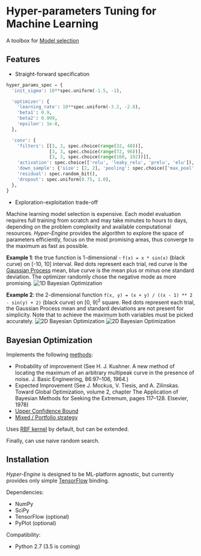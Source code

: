 # Hyper-parameters Tuning for Machine Learning

A toolbox for [Model selection](https://en.wikipedia.org/wiki/Hyperparameter_optimization)

Features
--------

* Straight-forward specification

```python
hyper_params_spec = {
  'init_sigma': 10**spec.uniform(-1.5, -1),

  'optimizer': {
    'learning_rate': 10**spec.uniform(-3.2, -2.8),
    'beta1': 0.9,
    'beta2': 0.999,
    'epsilon': 1e-8,
  },

  'conv': {
    'filters': [[3, 3, spec.choice(range(32, 48))],
                [3, 3, spec.choice(range(72, 96))],
                [3, 3, spec.choice(range(160, 192))]],
    'activation': spec.choice(['relu', 'leaky_relu', 'prelu', 'elu']),
    'down_sample': {'size': [2, 2], 'pooling': spec.choice(['max_pool', 'avg_pool'])},
    'residual': spec.random_bit(),
    'dropout': spec.uniform(0.75, 1.0),
  },
}
```

* Exploration-exploitation trade-off 

Machine learning model selection is expensive.
Each model evaluation requires full training from scratch and may take minutes to hours to days, 
depending on the problem complexity and available computational resources.
*Hyper-Engine* provides the algorithm to explore the space of parameters efficiently, focus on the most promising areas,
thus converge to the maximum as fast as possible.

**Example 1**: the true function is 1-dimensional - `f(x) = x * sin(x)` (black curve) on [-10, 10] interval.
Red dots represent each trial, red curve is the [Gaussian Process](https://en.wikipedia.org/wiki/Gaussian_process) mean,
blue curve is the mean plus or minus one standard deviation.
The optimizer randomly chose the negative mode as more promising.
![1D Bayesian Optimization](https://github.com/maxim5/hyper-engine/raw/master/.images/figure_1.png "Bayesian Optimization")

**Example 2**: the 2-dimensional function `f(x, y) = (x + y) / ((x - 1) ** 2 - sin(y) + 2)` (black curve) on [0, 9]<sup>2</sup> square.
Red dots represent each trial, the Gaussian Process mean and standard deviations are not present for simplicity.
Note that to achieve the maximum both variables must be picked accurately.
![2D Bayesian Optimization](https://github.com/maxim5/hyper-engine/raw/master/.images/figure_2-1.png "Bayesian Optimization")
![2D Bayesian Optimization](https://github.com/maxim5/hyper-engine/raw/master/.images/figure_2-2.png "Bayesian Optimization")

Bayesian Optimization
---------------------

Implements the following [methods](https://en.wikipedia.org/wiki/Bayesian_optimization):
- Probability of improvement (See H. J. Kushner. A new method of locating the maximum of an arbitrary multipeak curve in the presence of noise. J. Basic Engineering, 86:97–106, 1964.)
- Expected Improvement (See J. Mockus, V. Tiesis, and A. Zilinskas. Toward Global Optimization, volume 2, chapter The Application of Bayesian Methods for Seeking the Extremum, pages 117–128. Elsevier, 1978)
- [Upper Confidence Bound](http://www.jmlr.org/papers/volume3/auer02a/auer02a.pdf)
- [Mixed / Portfolio strategy](http://mlg.eng.cam.ac.uk/hoffmanm/papers/hoffman:2011.pdf)

Uses [RBF kernel](https://en.wikipedia.org/wiki/Radial_basis_function_kernel) by default, but can be extended.

Finally, can use naive random search.

Installation
------------

*Hyper-Engine* is designed to be ML-platform agnostic, but currently provides only simple [TensorFlow](https://github.com/tensorflow/tensorflow) binding.

Dependencies:
- NumPy
- SciPy
- TensorFlow (optional)
- PyPlot (optional)

Compatibility:
- Python 2.7 (3.5 is coming)
